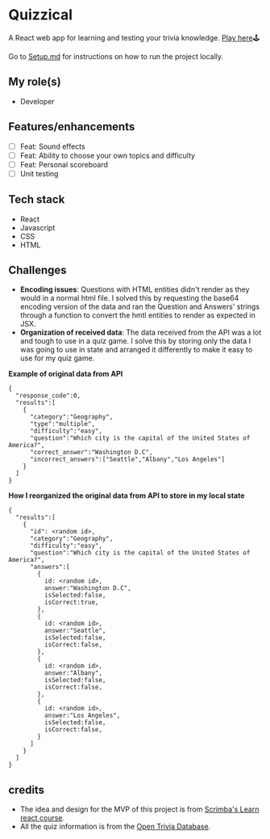 # Quizzical
A React web app for learning and testing your trivia knowledge. [Play here](https://www.ngoako.com/quizzical/)🕹

Go to [Setup.md](https://github.com/Ngoakor12/quizzical/blob/master/Setup.md) for instructions on how to run the project locally.

## My role(s)
- Developer

## Features/enhancements
- [ ] Feat: Sound effects
- [ ] Feat: Ability to choose your own topics and difficulty
- [ ] Feat: Personal scoreboard
- [ ] Unit testing

## Tech stack
- React
- Javascript
- CSS
- HTML

## Challenges
- **Encoding issues**: Questions with HTML entities didn't render as they would in a normal html file. I solved this by requesting the base64 encoding version of the data and ran the Question and Answers' strings through a function to convert the hmtl entities to render as expected in JSX.
- **Organization of received data**: The data received from the API was a lot and tough to use in a quiz game. I solve this by storing only the data I was going to use in state and arranged it differently to make it easy to use for my quiz game.

**Example of original data from API**
```
{
  "response_code":0,
  "results":[
    {
      "category":"Geography",
      "type":"multiple",
      "difficulty":"easy",
      "question":"Which city is the capital of the United States of America?",
      "correct_answer":"Washington D.C",
      "incorrect_answers":["Seattle","Albany","Los Angeles"]
    }
  ]
}
```

**How I reorganized the original data from API to store in my local state**
```
{
  "results":[
    {
      "id": <random id>,
      "category":"Geography",
      "difficulty":"easy",
      "question":"Which city is the capital of the United States of America?",
      "answers":[
        {
          id: <random id>,
          answer:"Washington D.C",
          isSelected:false,
          isCorrect:true,
        },
        {
          id: <random id>,
          answer:"Seattle",
          isSelected:false,
          isCorrect:false,
        },
        {
          id: <random id>,
          answer:"Albany",
          isSelected:false,
          isCorrect:false,
        },
        {
          id: <random id>,
          answer:"Los Angeles",
          isSelected:false,
          isCorrect:false,
        }
      ]
    }
  ]
}
```

## credits
- The idea and design for the MVP of this project is from [Scrimba's Learn react course](https://scrimba.com/learn/learnreact).
- All the quiz information is from the [Open Trivia Database](https://opentdb.com/).

<!--## screenshots-->
